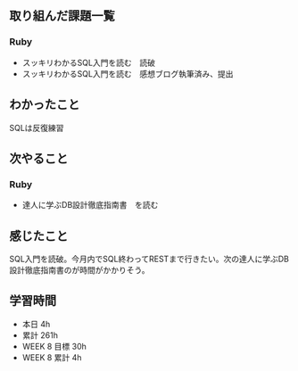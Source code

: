 ## 取り組んだ課題一覧 
 ### Ruby 
 - スッキリわかるSQL入門を読む　読破
 - スッキリわかるSQL入門を読む　感想ブログ執筆済み、提出

 ## わかったこと 
 SQLは反復練習

 ## 次やること 
 ### Ruby 
 - 達人に学ぶDB設計徹底指南書　を読む

 ## 感じたこと 
 SQL入門を読破。今月内でSQL終わってRESTまで行きたい。次の達人に学ぶDB設計徹底指南書のが時間がかかりそう。

 ## 学習時間 
 - 本日 4h 
 - 累計 261h 
 - WEEK 8 目標 30h 
 - WEEK 8 累計 4h
